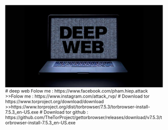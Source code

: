 <img src="https://github.com/h-dr4g0n/deep_web/blob/master/deep-web-sites-links.jpg">
# deep web
Folow me : https://www.facebook.com/pham.hiep.attack
>>Folow me : https://www.instagram.com/attack_rvp/
# Download tor
https://www.torproject.org/download/download
>>https://www.torproject.org/dist/torbrowser/7.5.3/torbrowser-install-7.5.3_en-US.exe
# Download tor github :
https://github.com/TheTorProject/gettorbrowser/releases/download/v7.5.3/torbrowser-install-7.5.3_en-US.exe

